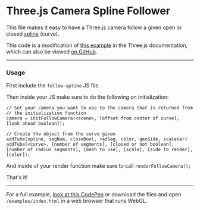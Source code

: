Three.js Camera Spline Follower
===============================

This file makes it easy to have a Three.js camera follow a given open or closed [spline](https://en.wikipedia.org/wiki/Spline_(mathematics)) (curve). 

This code is a modification of [this example](http://threejs.org/examples/#webgl_geometry_extrude_splines) in the Three.js documentation, which can also be viewed [on GitHub](https://github.com/mrdoob/three.js/blob/master/examples/webgl_geometry_extrude_splines.html).

___

### Usage

First include the `follow-spline` JS file.

Then inside your JS make sure to do the following on initialization:

```
// Set your camera you want to use to the camera that is returned from
// the initialization function
camera = initFollowCamera(<scene>, [offset from center of curve], [look ahead boolean]);

// Create the object from the curve given
addTube(spline, segNum, closeBool, radSeg, color, geoSide, scaleVar)
addTube(<curve>, [number of segments], [closed or not boolean], [number of radius segments], [mesh to use], [scale], [side to render], [color]);

```

And inside of your render function make sure to call `renderFollowCamera();`

That's it!

___

For a full example, [look at this CodePen](http://codepen.io/Zeaklous/pen/JKXpzy?editors=0010) or download the files and open `/examples/index.html` in a web browser that runs WebGL.
